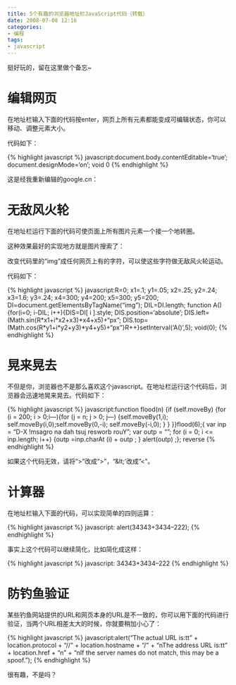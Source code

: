 ```yaml
---
title: 5个有趣的浏览器地址栏JavaScript代码（转载）
date: 2008-07-08 12:16
categories:
- 编程
tags:
- javascript
---
```


挺好玩的，留在这里做个备忘~

编辑网页
========

在地址栏输入下面的代码按enter，网页上所有元素都能变成可编辑状态，你可以移动、调整元素大小。

代码如下：

{% highlight javascript %}
javascript:document.body.contentEditable=‘true’; document.designMode=‘on’; void 0
{% endhighlight %}

这是经我重新编辑的google.cn：

无敌风火轮
==========

在地址栏运行下面的代码可使页面上所有图片元素一个接一个地转圈。

这种效果最好的实现地方就是图片搜索了：

改变代码里的“img”成任何网页上有的字符，可以使这些字符做无敌风火轮运动。

代码如下：

{% highlight javascript %}
javascript:R=0; x1=.1; y1=.05; x2=.25; y2=.24; x3=1.6; y3=.24; x4=300; y4=200; x5=300; y5=200; DI=document.getElementsByTagName(“img”); DIL=DI.length; function A(){for(i=0; i-DIL; i++){DIS=DI[ i ].style; DIS.position=‘absolute’; DIS.left=(Math.sin(R\*x1+i\*x2+x3)\*x4+x5)+“px”; DIS.top=(Math.cos(R\*y1+i\*y2+y3)\*y4+y5)+“px”}R++}setInterval(‘A()’,5); void(0);
{% endhighlight %}

晃来晃去
========

不但是你，浏览器也不是那么喜欢这个javascript。在地址栏运行这个代码后，浏览器会迅速地晃来晃去。代码如下：

{% highlight javascript %}
javascript:function flood(n) {if (self.moveBy) {for (i = 200; i > 0;i—){for (j = n; j > 0; j—) {self.moveBy(1,i); self.moveBy(i,0);self.moveBy(0,-i); self.moveBy(-i,0); } } }}flood(6);{ var inp = “D-X !msagro na dah tsuj resworb rouY”; var outp = “”; for (i = 0; i <= inp.length; i++) {outp =inp.charAt (i) + outp ; } alert(outp) ;}; reverse
{% endhighlight %}

如果这个代码无效，请将“\>”改成“\>”，“&It;’改成”\<"。

计算器
======

在地址栏输入下面的代码，可以实现简单的四则运算：

{% highlight javascript %}
javascript: alert(34343+3434–222);
{% endhighlight %}

事实上这个代码可以继续简化，比如简化成这样：

{% highlight javascript %}
javascript: 34343+3434–222
{% endhighlight %}

防钓鱼验证
==========

某些钓鱼网站提供的URL和网页本身的URL是不一致的，你可以用下面的代码进行验证，当两个URL相差太大的时候，你就要稍加小心了：

{% highlight javascript %}
javascript:alert(“The actual URL is:tt” + location.protocol + “//” + location.hostname + “/” + “nThe address URL is:tt” + location.href + “n” + “nIf the server names do not match, this may be a spoof.”);
{% endhighlight %}

很有趣，不是吗？

